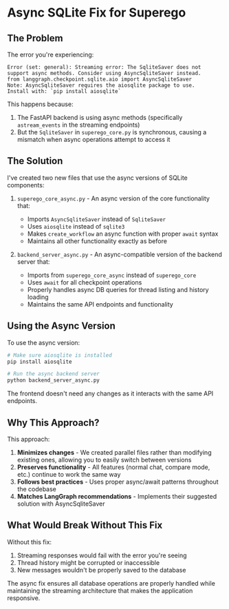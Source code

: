 # Async SQLite Fix for Superego

## The Problem

The error you're experiencing:

```
Error (set: general): Streaming error: The SqliteSaver does not support async methods. Consider using AsyncSqliteSaver instead.
from langgraph.checkpoint.sqlite.aio import AsyncSqliteSaver
Note: AsyncSqliteSaver requires the aiosqlite package to use.
Install with: `pip install aiosqlite`
```

This happens because:
1. The FastAPI backend is using async methods (specifically `astream_events` in the streaming endpoints)
2. But the `SqliteSaver` in `superego_core.py` is synchronous, causing a mismatch when async operations attempt to access it

## The Solution

I've created two new files that use the async versions of SQLite components:

1. `superego_core_async.py` - An async version of the core functionality that:
   - Imports `AsyncSqliteSaver` instead of `SqliteSaver`
   - Uses `aiosqlite` instead of `sqlite3`
   - Makes `create_workflow` an async function with proper `await` syntax
   - Maintains all other functionality exactly as before

2. `backend_server_async.py` - An async-compatible version of the backend server that:
   - Imports from `superego_core_async` instead of `superego_core`
   - Uses `await` for all checkpoint operations
   - Properly handles async DB queries for thread listing and history loading
   - Maintains the same API endpoints and functionality

## Using the Async Version

To use the async version:

```bash
# Make sure aiosqlite is installed
pip install aiosqlite

# Run the async backend server
python backend_server_async.py
```

The frontend doesn't need any changes as it interacts with the same API endpoints.

## Why This Approach?

This approach:

1. **Minimizes changes** - We created parallel files rather than modifying existing ones, allowing you to easily switch between versions
2. **Preserves functionality** - All features (normal chat, compare mode, etc.) continue to work the same way
3. **Follows best practices** - Uses proper async/await patterns throughout the codebase
4. **Matches LangGraph recommendations** - Implements their suggested solution with AsyncSqliteSaver

## What Would Break Without This Fix

Without this fix:
1. Streaming responses would fail with the error you're seeing
2. Thread history might be corrupted or inaccessible
3. New messages wouldn't be properly saved to the database

The async fix ensures all database operations are properly handled while maintaining the streaming architecture that makes the application responsive.
